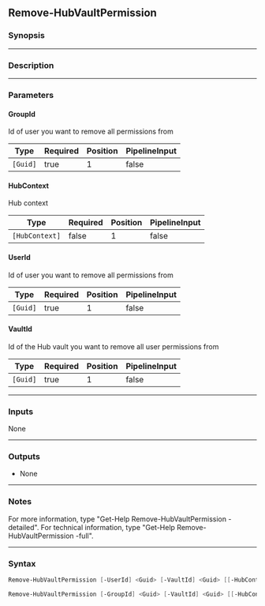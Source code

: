Remove-HubVaultPermission
-------------------------

### Synopsis

---

### Description

---

### Parameters
#### **GroupId**
Id of user you want to remove all permissions from

|Type    |Required|Position|PipelineInput|
|--------|--------|--------|-------------|
|`[Guid]`|true    |1       |false        |

#### **HubContext**
Hub context

|Type          |Required|Position|PipelineInput|
|--------------|--------|--------|-------------|
|`[HubContext]`|false   |1       |false        |

#### **UserId**
Id of user you want to remove all permissions from

|Type    |Required|Position|PipelineInput|
|--------|--------|--------|-------------|
|`[Guid]`|true    |1       |false        |

#### **VaultId**
Id of the Hub vault you want to remove all user permissions from

|Type    |Required|Position|PipelineInput|
|--------|--------|--------|-------------|
|`[Guid]`|true    |1       |false        |

---

### Inputs
None

---

### Outputs
* None

---

### Notes
For more information, type "Get-Help Remove-HubVaultPermission -detailed". For technical information, type "Get-Help Remove-HubVaultPermission -full".

---

### Syntax
```PowerShell
Remove-HubVaultPermission [-UserId] <Guid> [-VaultId] <Guid> [[-HubContext] <HubContext>] [<CommonParameters>]
```
```PowerShell
Remove-HubVaultPermission [-GroupId] <Guid> [-VaultId] <Guid> [[-HubContext] <HubContext>] [<CommonParameters>]
```
